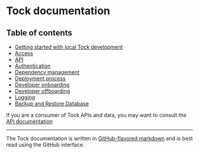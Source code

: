 # Tock documentation

## Table of contents

- [Getting started with local Tock development](local-development.md)
- [Access](access.md)
- [API](api.md)
- [Authentication](authentication.md)
- [Dependency management](dependency-management.md)
- [Deployment process](deployment-process.md)
- [Developer onboarding](onboarding.md)
- [Developer offboarding](offboarding.md)
- [Logging](logging.md)
- [Backup and Restore Database](backup-and-restore-database.md)

If you are a consumer of Tock APIs and data, you may want to consult the [API documentation](../api-docs)

-----------

The Tock documentation is written in
[GitHub-flavored markdown][gh-md] and is best read using the GitHub interface.

[gh-md]: https://guides.github.com/features/mastering-markdown/#GitHub-flavored-markdown
